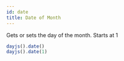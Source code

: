 ```yaml
---
id: date
title: Date of Month 
---
```


Gets or sets the day of the month. Starts at 1

```js
dayjs().date()
dayjs().date(1)
```